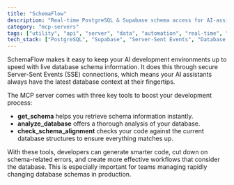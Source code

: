 ```yaml
---
title: "SchemaFlow"
description: "Real-time PostgreSQL & Supabase schema access for AI-assisted database development."
category: "mcp-servers"
tags: ["utility", "api", "server", "data", "automation", "real-time", "AI", "schema"]
tech_stack: ["PostgreSQL", "Supabase", "Server-Sent Events", "Database Development", "Real-time Data"]
---
```


SchemaFlow makes it easy to keep your AI development environments up to speed with live database schema information. It does this through secure Server-Sent Events (SSE) connections, which means your AI assistants always have the latest database context at their fingertips.

The MCP server comes with three key tools to boost your development process:

- **get_schema** helps you retrieve schema information instantly.
- **analyze_database** offers a thorough analysis of your database.
- **check_schema_alignment** checks your code against the current database structures to ensure everything matches up.

With these tools, developers can generate smarter code, cut down on schema-related errors, and create more effective workflows that consider the database. This is especially important for teams managing rapidly changing database schemas in production.